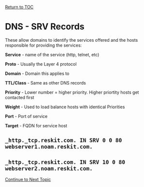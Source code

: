 <a href="https://github.com/CyberTrainingUSAF/08-Network-Programming/blob/master/00-Table-of-Contents.md" > Return to TOC </a>

# DNS - SRV Records

These allow domains to identify the services offered and the hosts responsible for providing the services:

**Service** - name of the service \(http, telnet, etc\)

**Proto** - Usually the Layer 4 protocol

**Domain** - Domain this applies to

**TTL/Class** - Same as other DNS records

**Priority** - Lower number = higher priority. Higher priortity hosts get contacted first

**Weight** - Used to load balance hosts with identical Priorities

**Port** - Port of service

**Target** - FQDN for service host

## `_http._tcp.reskit.com. IN SRV 0 0 80 webserver1.noam.reskit.com.`

## `_http._tcp.reskit.com. IN SRV 10 0 80 webserver2.noam.reskit.com.`

<a href="https://github.com/CyberTrainingUSAF/08-Network-Programming/blob/master/07-osi-layer-7/dns-resolution.md" > Continue to Next Topic </a>
